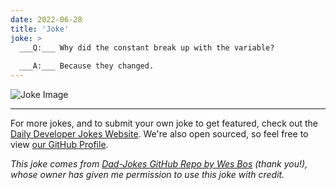 ```yaml
---
date: 2022-06-28
title: 'Joke'
joke: >
  ___Q:___ Why did the constant break up with the variable?
  
  ___A:___ Because they changed.
---
```



![Joke Image](https://private.xtrp.io/projects/DailyDeveloperJokes/public_image_server/images/5e125925337e5.png)

---

For more jokes, and to submit your own joke to get featured, check out the [Daily Developer Jokes Website](https://dailydeveloperjokes.github.io/). We're also open sourced, so feel free to view [our GitHub Profile](https://github.com/dailydeveloperjokes).


_This joke comes from [Dad-Jokes GitHub Repo by Wes Bos](https://github.com/wesbos/dad-jokes) (thank you!), whose owner has given me permission to use this joke with credit._

<!--
Joke text:
**Q:** Why did the constant break up with the variable?

**A:** Because they changed.
 -->


